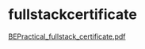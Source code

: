 # fullstackcertificate
[BEPractical_fullstack_certificate.pdf](https://github.com/IamGP-code/fullstackcertificate/files/12574856/BEPractical_fullstack_certificate.pdf)
